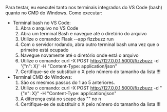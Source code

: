 Para testar, eu executei tanto nos terminais integrados do VS Code (bash) quanto no CMD do Windows.
Como executar:
  - Terminal bash no VS Code:
    1. Abra o arquivo no VS Code
    2. Abra um terminal Bash e navegue até o diretório do arquivo
    3. Utilize o comando: Flask --app fizzbuzz run
    4. Com o servidor rodando, abra outro terminal bash uma vez que o primeiro está ocupado
    5. Navegue novamente até o diretório onde está o arquivo
    6. Utilize o comando: curl -X POST http://127.0.0.1:5000/fizzbuzz -d '{"n": X}' -H "Content-Type: application/json"
    7. Certifique-se de substituir o X pelo número do tamanho da lista !!!
  - Terminal CMD do Windows:
    1. São os mesmos passos do 1 ao 5 anteriores.
    2. Utilize o comando: curl -X POST http://127.0.0.1:5000/fizzbuzz -d "{\"n\": X}" -H "Content-Type: application/json"
    3. A diferença está no scape das "" no n
    4. Certifique-se de substituir o X pelo número do tamanho da lista !!!
  
